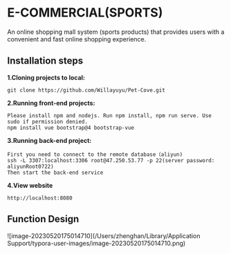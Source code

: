 # E-COMMERCIAL(SPORTS)

An online shopping mall system (sports products) that provides users with a convenient and fast online shopping experience.

## Installation steps

**1.Cloning projects to local:**

```
git clone https://github.com/Willayuyu/Pet-Cove.git
```

**2.Running front-end projects:**

```
Please install npm and nodejs. Run npm install, npm run serve. Use sudo if permission denied.
npm install vue bootstrap@4 bootstrap-vue
```

**3.Running back-end project:**

```
First you need to connect to the remote database（aliyun)
ssh -L 3307:localhost:3306 root@47.250.53.77 -p 22(server password: aliyunRoot0722)
Then start the back-end service

```

**4.View website**

```
http://localhost:8080
```

## Function Design

![image-20230520175014710](/Users/zhenghan/Library/Application Support/typora-user-images/image-20230520175014710.png)







